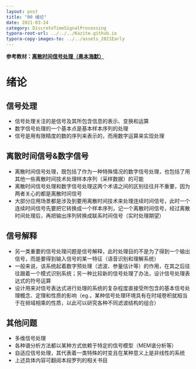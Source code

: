 ```yaml
---
layout: post
title: "00 绪论"
date: 2021-03-24
category: DiscreteTimeSignalProcessing
typora-root-url: ../../../Kazite.github.io
typora-copy-images-to: ../../assets_2021Early
---
```


**参考教材：[离散时间信号处理（奥本海默）](https://baike.baidu.com/item/离散时间信号处理（第三版）/20378714?fr=aladdin)**

# 绪论

## 信号处理

* 信号处理关注的是信号及其所包含信息的表示、变换和运算
* 数字信号处理的一个基本点是基本样本序列的处理
* 信号是用有限精度的数的序列来表示的，而用数字运算来实现处理

## 离散时间信号&数字信号

* 离散时间信号处理，既包括了作为一种特殊情况的数字信号处理，也包括了用其他一些离散时间技术处理样本序列（采样数据）的可能
* 离散时间信号处理和数字信号处理这两个术语之间的区别往往并不重要，因为两者关心的都是离散时间信号
* 大部分应用场景都是涉及到要用离散时间技术来处理连续时间信号，此时一个连续时间信号先要把它转换成一个样本序列，记一个离散时间信号，经过离散时间处理后，再把输出序列转换成联系时间信号（实时处理期望）

## 信号解释

* 另一类重要的信号处理问题是信号解释，此时处理目的不是为了得到一个输出信号，而是要得到输入信号的某一特征（语音识别和理解系统）
* 一般来说，该系统起着数字预处理（滤波、参量估计等）的作用，在其之后往往跟着一个模式识别系统；另一种比较新的信号处理了办法，设计信号处理表达式的符号运算
* 设计用来对信号表达式进行处理的系统的复杂程度直接受所包含的基本信号处理概念、定理和性质的影响（eg.，某种信号处理环境具有在时域卷积就相当于在频域相乘的性质，以此可以研究各种不同滤波结构的组合）

## 其他问题

* 多维信号处理
* 各种谱分析方法都以某种方式依赖于特定的信号模型（MEM谱分析等）
* 自适应信号处理，其代表着一类特殊的时变且在某种意义上是非线性的系统
* 上述具体内容可翻阅本段罗列的相关书目

